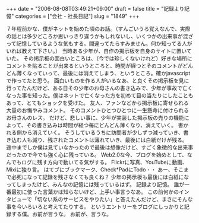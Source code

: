 +++
date = "2006-08-08T03:49:21+09:00"
draft = false
title = "記録より記憶"
categories = ["会社・社長日記"]
slug = "1849"
+++

７年程前かな、僕がネットを始めた頃のお話。（すんごいうろ覚えなんで、実際の話とは多少どころか思いっきり違うかもしれないし、いくつかの出来事が混ざって記憶しているような気もする。間違ってたらすみません。何か知ってる人がいれば教えて下さい。）
当時ある少年が、自作の掲示板を自身のサイトに置いていた。
その掲示板の面白いところは、（今では珍しくないけれど）好きな場所にコメントを貼ることが出来るというところと、時間が経つとそのコメントがどんどん薄くなっていって、最後には消えてしまう、というところ。確かjavascriptで作ってたと思う。
面白いものを作る人がいるなあ、と良くその掲示板を見に行ってたんだけど、ある日その少年のお母さんの書き込みで、少年が事故で亡くなった事を知った。僕はネットで亡くなった方を初めて目の当たりにしたこともあって、とてもショックを受けた。
友人、ファンなどから掲示板に寄せられる大量のお悔やみコメント。
そのコメントひとつひとつに一生懸命に付けられるお母さんのレス。
だけど、悲しい事に、少年が実装した掲示板の売りの機能によって、その書き込みは時間が経つ毎にどんどん薄くなり、消えていく。
書かれる側から消えていく。
そうしているうちに訪問者が少しずつ減っていき、書き込む人も減り、残されたコメントは薄れていき、最後には白紙だけが残る。
途中までしか僕は見ていなかったので最後は想像だけど、すごく象徴的な出来事だったので今でも強く心に残っている。
Web2.0な今、ブログを始めとして、なんでもログに残す方向で動いてる気がする。
Flickrに写真、YouTubeに動画、Mixiに独り言。
はてブにブックマーク、Check*PadにTodo・・
あー、そこまで必死になって記録を残さなくても良くね？
少年の掲示板も最後には白紙になってしまったけど、みんなの記憶には残っているはず。
記録より記憶。
誰が一番最初に使った言葉かは知らないけど、上手い事言うなあ。
この前何かのインタビューで「切ない系のサービスをやりたい」と答えたんだけど、まさにそんな事を今いろいろと考えてたりする。
というエントリーをブログにしっかりと記録する僕。お前が言うな。
お前が、言うな。
